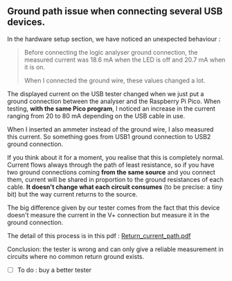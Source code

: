 ## Ground path issue when connecting several USB devices.

In the hardware setup section, we have noticed an unexpected behaviour :

> Before connecting the logic analyser ground connection, the measured current was 18.6 mA when the LED is off and 20.7 mA when it is on.
> 
> When I connected the ground wire, these values changed a lot.

The displayed current on the USB tester changed when we just put a ground connection between the analyser and the Raspberry Pi Pico. 
When testing, **with the same Pico program**, I noticed an increase in the current ranging from 20 to 80 mA depending on the USB cable in use.

When I inserted an ammeter instead of the ground wire, I also measured this current. So something goes from USB1 ground connection to USB2 ground connection.

If you think about it for a moment, you realise that this is completely normal. Current flows always through the path of least resistance, so if you have two ground connections coming **from the same source** and you connect them, current will be shared in proportion to the ground resistances of each cable. **It doesn't change what each circuit consumes** (to be precise: a tiny bit) but the way current returns to the source.

The big difference given by our tester comes from the fact that this device doesn't measure the current in the V+ connection but measure it in the ground connection.

The detail of this process is in this pdf : [Return_current_path.pdf](Return_current_path.pdf)

Conclusion: the tester is wrong and can only give a reliable measurement in circuits where no common return ground exists.

- [ ] To do : buy a better tester
